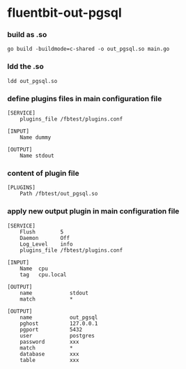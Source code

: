 # fluentbit-out-pgsql

### build as .so
```shell
go build -buildmode=c-shared -o out_pgsql.so main.go
```

### ldd the .so
```shell
ldd out_pgsql.so
```

### define plugins files in main configuration file
```shell
[SERVICE]
    plugins_file /fbtest/plugins.conf

[INPUT]
    Name dummy

[OUTPUT]
    Name stdout
```
### content of plugin file
```shell
[PLUGINS]
    Path /fbtest/out_pgsql.so
```
### apply new output plugin in main configuration file
```shell
[SERVICE]
    Flush        5
    Daemon       Off
    Log_Level    info
    plugins_file /fbtest/plugins.conf

[INPUT]
    Name  cpu
    tag   cpu.local

[OUTPUT]
    name            stdout
    match           *

[OUTPUT]
    name            out_pgsql
    pghost          127.0.0.1
    pgport          5432
    user            postgres
    password        xxx
    match           *
    database        xxx
    table           xxx
```


